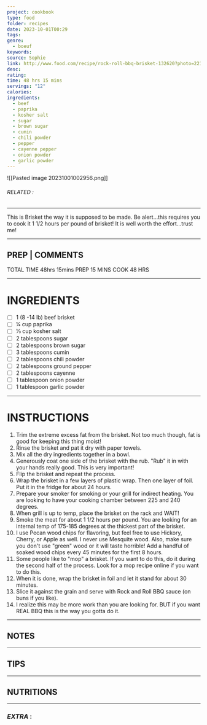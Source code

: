 ```yaml
---
project: cookbook
type: food
folder: recipes
date: 2023-10-01T00:29
tags: 
genre:
  - boeuf
keywords: 
source: Sophie
link: http://www.food.com/recipe/rock-roll-bbq-brisket-132620?photo=22134
desc: 
rating: 
time: 48 hrs 15 mins
servings: "12"
calories: 
ingredients:
  - beef
  - paprika
  - kosher salt
  - sugar
  - brown sugar
  - cumin
  - chili powder
  - pepper
  - cayenne pepper
  - onion powder
  - garlic powder
---
```


![[Pasted image 20231001002956.png]]
###### *RELATED* : 
---
This is Brisket the way it is supposed to be made. Be alert...this requires you to cook it 1 1/2 hours per pound of brisket! It is well worth the effort...trust me!

---
## PREP | COMMENTS

TOTAL TIME 48hrs 15mins
PREP 15 MINS
COOK 48 HRS

---
# INGREDIENTS

- [ ] 1 (8 -14 lb) beef brisket
- [ ] 1⁄4 cup paprika
- [ ] 1⁄3 cup kosher salt
- [ ] 2 tablespoons sugar
- [ ] 2 tablespoons brown sugar
- [ ] 3 tablespoons cumin
- [ ] 2 tablespoons chili powder
- [ ] 2 tablespoons ground pepper
- [ ] 2 tablespoons cayenne
- [ ] 1 tablespoon onion powder
- [ ] 1 tablespoon garlic powder

---
# INSTRUCTIONS

1. Trim the extreme excess fat from the brisket. Not too much though, fat is good for keeping this thing moist!
2. Rinse the brisket and pat it dry with paper towels.
3. Mix all the dry ingredients together in a bowl.
4. Generously coat one side of the brisket with the rub. "Rub" it in with your hands really good. This is very important!
5. Flip the brisket and repeat the process.
6. Wrap the brisket in a few layers of plastic wrap. Then one layer of foil. Put it in the fridge for about 24 hours.
7. Prepare your smoker for smoking or your grill for indirect heating. You are looking to have your cooking chamber between 225 and 240 degrees.
8. When grill is up to temp, place the brisket on the rack and WAIT!
9. Smoke the meat for about 1 1/2 hours per pound. You are looking for an internal temp of 175-185 degrees at the thickest part of the brisket.
10. I use Pecan wood chips for flavoring, but feel free to use Hickory, Cherry, or Apple as well. I never use Mesquite wood. Also, make sure you don't use "green" wood or it will taste horrible! Add a handful of soaked wood chips every 45 minutes for the first 8 hours.
11. Some people like to "mop" a brisket. If you want to do this, do it during the second half of the process. Look for a mop recipe online if you want to do this.
12. When it is done, wrap the brisket in foil and let it stand for about 30 minutes.
13. Slice it against the grain and serve with Rock and Roll BBQ sauce (on buns if you like).
14. I realize this may be more work than you are looking for. BUT if you want REAL BBQ this is the way you gotta do it.

---
## NOTES



---
## TIPS



---
## NUTRITIONS



---
### *EXTRA* :



